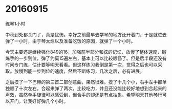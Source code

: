 # 20160915

练琴1小时

中秋到处都关门了，真是忧伤。幸好之前最早去学琴的地方还开着门，于是就进去弹了一小时，由于琴太烂以及准备吃饭的原因，就弹了一个小时。

今天主要还是继续强化849的16，加强前半部分和弦的记忆，放慢了整体速度，锻炼手的一步到位，弹了约莫15遍左右，基本上可以比较顺畅了。但是后半段还没有时间专门练，估计要等明天看看。但这样练习我倒是第一次，觉得之后也可以采取。放慢到能一步到位的速度，然后不断练习，几次之后，必有进展。

之后摸了一下巴赫的第三首二部创意曲，果然很难。摸了十几个小，右手左手都单独顺了十次左右，合起来弹了两次，比较吃力，并且还没能比较好地想到合起来的声效，虽然单手旋律可以感受到，但合手的却还是有点抽象。希望明天其他琴行可以开门，让我好好弹几个小时。
